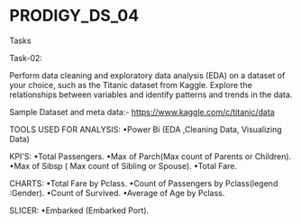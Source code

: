 # PRODIGY_DS_04
Tasks

Task-02:

Perform data cleaning and exploratory data analysis (EDA) on a dataset of your choice, such as the Titanic dataset from Kaggle. Explore the relationships between variables and identify patterns and trends in the data.

Sample Dataset  and meta data:- https://www.kaggle.com/c/titanic/data


TOOLS USED FOR ANALYSIS:
•Power Bi (EDA ,Cleaning Data, Visualizing Data)


KPI'S:
•Total Passengers.
•Max of Parch(Max count of Parents or Children).
•Max of Sibsp ( Max count of Sibling or Spouse).
•Total Fare.

CHARTS:
•Total Fare by Pclass.
•Count of Passengers by Pclass(legend :Gender).
•Count of Survived.
•Average of Age by Pclass.

SLICER:
•Embarked (Embarked Port).
